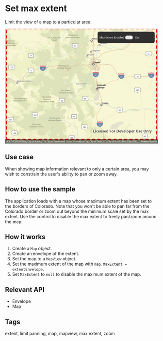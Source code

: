 # Set max extent

Limit the view of a map to a particular area.

![Image of set max extent](setmaxextent.jpg)

## Use case

When showing map information relevant to only a certain area, you may wish to constrain the user's ability to pan or zoom away.

## How to use the sample

The application loads with a map whose maximum extent has been set to the borders of Colorado. Note that you won't be able to pan far from the Colorado border or zoom out beyond the minimum scale set by the max extent. Use the control to disable the max extent to freely pan/zoom around the map.

## How it works

1. Create a `Map` object.
2. Create an envelope of the extent.
3. Set the map to a `MapView` object.
4. Set the maximum extent of the map with `map.MaxExtent = extentEnvelope`.
5. Set `MaxExtent` to `null` to disable the maximum extent of the map.

## Relevant API

* Envelope
* Map

## Tags

extent, limit panning, map, mapview, max extent, zoom
